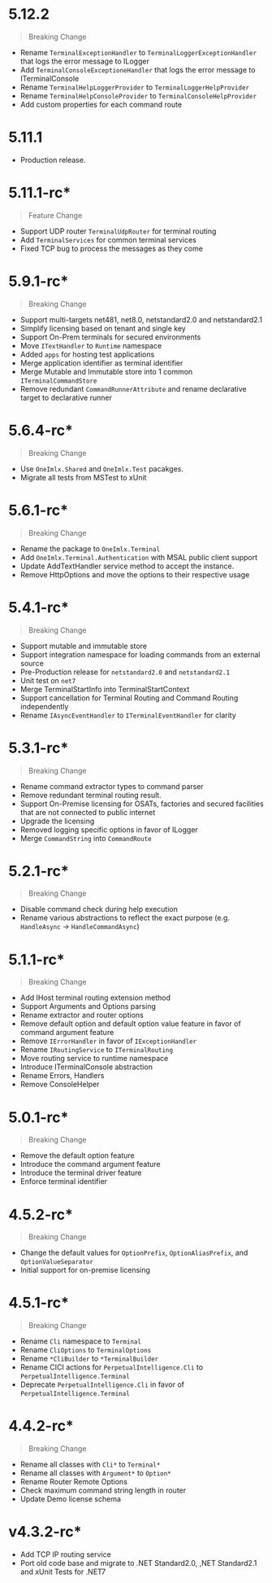 # 5.12.2
> Breaking Change
- Rename `TerminalExceptionHandler` to `TerminalLoggerExceptionHandler` that logs the error message to ILogger
- Add `TerminalConsoleExceptioneHandler` that logs the error message to ITerminalConsole
- Rename `TerminalHelpLoggerProvider` to `TerminalLoggerHelpProvider`
- Rename `TerminalHelpConsoleProvider` to `TerminalConsoleHelpProvider`
- Add custom properties for each command route 

# 5.11.1
- Production release.

# 5.11.1-rc*
> Feature Change
- Support UDP router `TerminalUdpRouter` for terminal routing
- Add `TerminalServices` for common terminal services
- Fixed TCP bug to process the messages as they come

# 5.9.1-rc*
> Breaking Change
- Support multi-targets net481, net8.0, netstandard2.0 and netstandard2.1
- Simplify licensing based on tenant and single key
- Support On-Prem terminals for secured environments
- Move `ITextHandler` to `Runtime` namespace
- Added `apps` for hosting test applications
- Merge application identifier as terminal identifier
- Merge Mutable and Immutable store into 1 common `ITerminalCommandStore`
- Remove redundant `CommandRunnerAttribute` and rename declarative target to declarative runner

# 5.6.4-rc*
> Breaking Change
- Use `OneImlx.Shared` and `OneImlx.Test` pacakges. 
- Migrate all tests from MSTest to xUnit

# 5.6.1-rc*
> Breaking Change
- Rename the package to `OneImlx.Terminal`
- Add `OneImlx.Terminal.Authentication` with MSAL public client support 
- Update AddTextHandler service method to accept the instance.
- Remove HttpOptions and move the options to their respective usage

# 5.4.1-rc*
> Breaking Change
- Support mutable and immutable store
- Support integration namespace for loading commands from an external source
- Pre-Production release for `netstandard2.0` and `netstandard2.1`
- Unit test on `net7`
- Merge TerminalStartInfo into TerminalStartContext
- Support cancellation for Terminal  Routing and Command Routing independently
- Rename `IAsyncEventHandler` to `ITerminalEventHandler` for clarity

# 5.3.1-rc*
> Breaking Change
- Rename command extractor types to command parser
- Remove redundant terminal routing result.
- Support On-Premise licensing for OSATs, factories and secured facilities that are not connected to public internet
- Upgrade the licensing
- Removed logging specific options in favor of ILogger<T>
- Merge `CommandString` into `CommandRoute`

# 5.2.1-rc*
> Breaking Change
- Disable command check during help execution
- Rename various abstractions to reflect the exact purpose (e.g. `HandleAsync` -> `HandleCommandAsync`)

# 5.1.1-rc*
> Breaking Change
- Add IHost terminal routing extension method
- Support Arguments and Options parsing
- Rename extractor and router options
- Remove default option and default option value feature in favor of command argument feature
- Remove `IErrorHandler` in favor of `IExceptionHandler`
- Rename `IRoutingService` to `ITerminalRouting`
- Move routing service to runtime namespace
- Introduce ITerminalConsole abstraction
- Rename Errors, Handlers
- Remove ConsoleHelper

# 5.0.1-rc*
> Breaking Change
- Remove the default option feature
- Introduce the command argument feature
- Introduce the terminal driver feature 
- Enforce terminal identifier

# 4.5.2-rc*
> Breaking Change
- Change the default values for `OptionPrefix`, `OptionAliasPrefix`, and `OptionValueSeparator`
- Initial support for on-premise licensing 

# 4.5.1-rc*
> Breaking Change
- Rename `Cli` namespace to `Terminal`
- Rename `CliOptions` to `TerminalOptions`
- Rename `*CliBuilder` to `*TerminalBuilder`
- Rename CICI actions for `PerpetualIntelligence.Cli` to `PerpetualIntelligence.Terminal`
- Deprecate `PerpetualIntelligence.Cli` in favor of `PerpetualIntelligence.Terminal`

# 4.4.2-rc*
> Breaking Change
- Rename all classes with `Cli*` to `Terminal*`
- Rename all classes with `Argument*` to `Option*`
- Rename Router Remote Options
- Check maximum command string length in router
- Update Demo license schema

# v4.3.2-rc*
- Add TCP IP routing service
- Port old code base and migrate to .NET Standard2.0, ,NET Standard2.1 and xUnit Tests for .NET7
